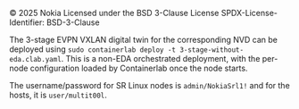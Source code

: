 © 2025 Nokia
Licensed under the BSD 3-Clause License
SPDX-License-Identifier: BSD-3-Clause

The 3-stage EVPN VXLAN digital twin for the corresponding NVD can be deployed using `sudo containerlab deploy -t 3-stage-without-eda.clab.yaml`. This is a non-EDA orchestrated deployment, with the per-node configuration loaded by Containerlab once the node starts.

The username/password for SR Linux nodes is `admin/NokiaSrl1!` and for the hosts, it is `user/multit00l`.
